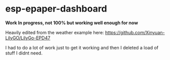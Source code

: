 # esp-epaper-dashboard

**Work In progress, not 100% but working well enough for now**

Heavily edited from the weather example here: https://github.com/Xinyuan-LilyGO/LilyGo-EPD47

I had to do a lot of work just to get it working and then I deleted a load of stuff I didnt need.
